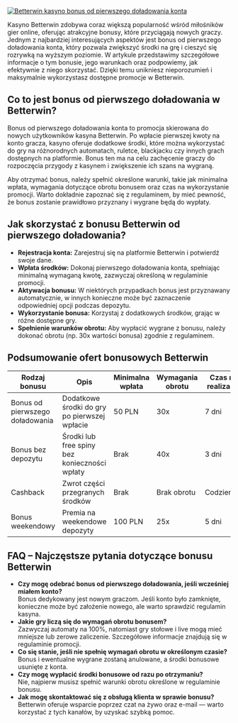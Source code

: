 [![Betterwin kasyno bonus od pierwszego doładowania konta](https://123-caf.pages.dev/gitsignup.png)](https://vrmoo.ru/Bt82HjjY)

<p>Kasyno Betterwin zdobywa coraz większą popularność wśród miłośników gier online, oferując atrakcyjne bonusy, które przyciągają nowych graczy. Jednym z najbardziej interesujących aspektów jest bonus od pierwszego doładowania konta, który pozwala zwiększyć środki na grę i cieszyć się rozrywką na wyższym poziomie. W artykule przedstawimy szczegółowe informacje o tym bonusie, jego warunkach oraz podpowiemy, jak efektywnie z niego skorzystać. Dzięki temu unikniesz nieporozumień i maksymalnie wykorzystasz dostępne promocje w Betterwin.</p>  <h2>Co to jest bonus od pierwszego doładowania w Betterwin?</h2> <p>Bonus od pierwszego doładowania konta to promocja skierowana do nowych użytkowników kasyna Betterwin. Po wpłacie pierwszej kwoty na konto gracza, kasyno oferuje dodatkowe środki, które można wykorzystać do gry na różnorodnych automatach, ruletce, blackjacku czy innych grach dostępnych na platformie. Bonus ten ma na celu zachęcenie graczy do rozpoczęcia przygody z kasynem i zwiększenie ich szans na wygraną.</p> <p>Aby otrzymać bonus, należy spełnić określone warunki, takie jak minimalna wpłata, wymagania dotyczące obrotu bonusem oraz czas na wykorzystanie promocji. Warto dokładnie zapoznać się z regulaminem, by mieć pewność, że bonus zostanie prawidłowo przyznany i wygrane będą do wypłaty.</p>  <h2>Jak skorzystać z bonusu Betterwin od pierwszego doładowania?</h2> <ul>   <li><strong>Rejestracja konta:</strong> Zarejestruj się na platformie Betterwin i potwierdź swoje dane.</li>   <li><strong>Wpłata środków:</strong> Dokonaj pierwszego doładowania konta, spełniając minimalną wymaganą kwotę, zazwyczaj określoną w regulaminie promocji.</li>   <li><strong>Aktywacja bonusu:</strong> W niektórych przypadkach bonus jest przyznawany automatycznie, w innych konieczne może być zaznaczenie odpowiedniej opcji podczas depozytu.</li>   <li><strong>Wykorzystanie bonusa:</strong> Korzystaj z dodatkowych środków, grając w różne dostępne gry.</li>   <li><strong>Spełnienie warunków obrotu:</strong> Aby wypłacić wygrane z bonusu, należy dokonać obrotu (np. 30x wartości bonusa) zgodnie z regulaminem.</li> </ul>  <h2>Podsumowanie ofert bonusowych Betterwin</h2> <table>   <thead>     <tr>       <th>Rodzaj bonusu</th>       <th>Opis</th>       <th>Minimalna wpłata</th>       <th>Wymagania obrotu</th>       <th>Czas na realizację</th>     </tr>   </thead>   <tbody>     <tr>       <td>Bonus od pierwszego doładowania</td>       <td>Dodatkowe środki do gry po pierwszej wpłacie</td>       <td>50 PLN</td>       <td>30x</td>       <td>7 dni</td>     </tr>     <tr>       <td>Bonus bez depozytu</td>       <td>Środki lub free spiny bez konieczności wpłaty</td>       <td>Brak</td>       <td>40x</td>       <td>3 dni</td>     </tr>     <tr>       <td>Cashback</td>       <td>Zwrot części przegranych środków</td>       <td>Brak</td>       <td>Brak obrotu</td>       <td>Codziennie</td>     </tr>     <tr>       <td>Bonus weekendowy</td>       <td>Premia na weekendowe depozyty</td>       <td>100 PLN</td>       <td>25x</td>       <td>5 dni</td>     </tr>   </tbody> </table>  <h2>FAQ – Najczęstsze pytania dotyczące bonusu Betterwin</h2> <ul>   <li><strong>Czy mogę odebrać bonus od pierwszego doładowania, jeśli wcześniej miałem konto?</strong><br>Bonus dedykowany jest nowym graczom. Jeśli konto było zamknięte, konieczne może być założenie nowego, ale warto sprawdzić regulamin kasyna.</li>   <li><strong>Jakie gry liczą się do wymagań obrotu bonusem?</strong><br>Zazwyczaj automaty na 100%, natomiast gry stołowe i live mogą mieć mniejsze lub zerowe zaliczenie. Szczegółowe informacje znajdują się w regulaminie promocji.</li>   <li><strong>Co się stanie, jeśli nie spełnię wymagań obrotu w określonym czasie?</strong><br>Bonus i ewentualne wygrane zostaną anulowane, a środki bonusowe usunięte z konta.</li>   <li><strong>Czy mogę wypłacić środki bonusowe od razu po otrzymaniu?</strong><br>Nie, najpierw musisz spełnić warunki obrotu określone w regulaminie bonusu.</li>   <li><strong>Jak mogę skontaktować się z obsługą klienta w sprawie bonusu?</strong><br>Betterwin oferuje wsparcie poprzez czat na żywo oraz e-mail — warto korzystać z tych kanałów, by uzyskać szybką pomoc.</li> </ul>